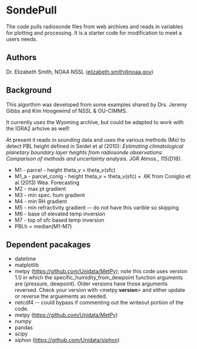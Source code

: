 # SondePull
The code pulls radiosonde files from web archives and reads in variables for plotting and processing. It is a starter code for modification to meet a users needs.

## Authors
Dr. Elizabeth Smith, NOAA NSSL (elizabeth.smith@noaa.gov)

## Background
This algorthim was developed from some examples shared by Drs. Jeremy Gibbs and Kim Hoogewind of NSSL & OU-CIMMS.

It currently uses the Wyoming archive, but could be adapted to work with the IGRA2 arhcive as well! 


At present it reads in sounding data and uses the various methods (Mx) to detect PBL height defined in Seidel et al (2010): _Estimating climatological planetary boundary layer heights from radiosonde observations: Comparison of methods and uncertainty analysis_. JGR Atmos., *115(D16)*.

- M1 - parcel - height theta_v = theta_v(sfc)
- M1_a - parcel_conig - height theta_v = theta_v(sfc) + .6K from Coniglio et al (2013) Wea. Forecasting
- M2 - max pt gradient
- M3 - min spec. hum gradient
- M4 - min RH gradient
- M5 - min refractivity gradient -- do not have this varible so skipping
- M6 - base of elevated temp inversion
- M7 - top of sfc based temp inversion
- PBLh = median(M1-M7)

## Dependent pacakages

- datetime
- matplotlib
- metpy (https://github.com/Unidata/MetPy); note this code uses version 1.0 in which the specific_humidity_from_dewpoint function arguments are (pressure, dewpoint). Older versions have those arguments reversed. Check your version with <metpy.__version__> and either update or reverse the arguements as needed.
- netcdf4 -- could bypass if commenting out the writeout portion of the code.
- metpy (https://github.com/Unidata/MetPy)
- numpy
- pandas
- scipy
- siphon (https://github.com/Unidata/siphon)
